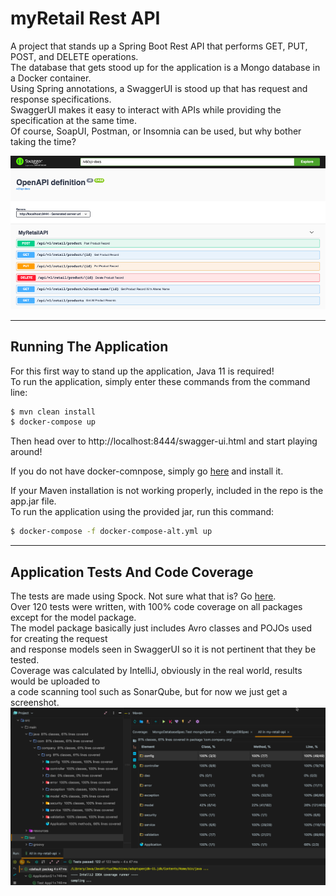 # myRetail Rest API
A project that stands up a Spring Boot Rest API that performs GET, PUT, POST, and DELETE operations.  
The database that gets stood up for the application is a Mongo database in a Docker container.  
Using Spring annotations, a SwaggerUI is stood up that has request and response specifications.  
SwaggerUI makes it easy to interact with APIs while providing the specification at the same time.  
Of course, SoapUI, Postman, or Insomnia can be used, but why bother taking the time?  

![SwaggerUI](https://github.com/code-cave/rest-api-poc/blob/master/docs/img/swagger_ui.png)

---
## Running The Application
For this first way to stand up the application, Java 11 is required!  
To run the application, simply enter these commands from the command line:
```sh
$ mvn clean install
$ docker-compose up
```
Then head over to http://localhost:8444/swagger-ui.html and start playing around!  

If you do not have docker-comnpose, simply go [here](https://docs.docker.com/compose/install/) and install it.  

If your Maven installation is not working properly, included in the repo is the app.jar file.  
To run the application using the provided jar, run this command:
```sh
$ docker-compose -f docker-compose-alt.yml up
```

---
## Application Tests And Code Coverage
The tests are made using Spock. Not sure what that is? Go [here](http://spockframework.org/spock/docs/1.3/spock_primer.html).  
Over 120 tests were written, with 100% code coverage on all packages except for the model package.  
The model package basically just includes Avro classes and POJOs used for creating the request  
and response models seen in SwaggerUI so it is not pertinent that they be tested.  
Coverage was calculated by IntelliJ, obviously in the real world, results would be uploaded to  
a code scanning tool such as SonarQube, but for now we just get a screenshot.
![SwaggerUI](https://github.com/code-cave/rest-api-poc/blob/master/docs/img/code_coverage.png)
